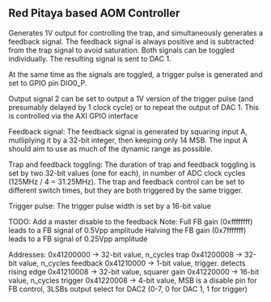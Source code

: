 ## Red Pitaya based AOM Controller

Generates 1V output for controlling the trap, and simultaneously generates a feedback signal. The feedback signal is always positive and is subtracted from the trap signal to avoid saturation. Both signals can be toggled individually.
The resulting signal is sent to DAC 1.

At the same time as the signals are toggled, a trigger pulse is generated and set to GPIO pin DIO0_P.

Output signal 2 can be set to output a 1V version of the trigger pulse (and presumably delayed by 1 clock cycle) or to repeat the output of DAC 1. This is controlled via the AXI GPIO interface

Feedback signal:
The feedback signal is generated by squaring input A, mutliplying it by a 32-bit integer, then keeping only 14 MSB. The input A should aim to use as much of the dynamic range as possible.

Trap and feedback toggling:
The duration of trap and feedback toggling is set by two 32-bit values (one for each), in number of ADC clock cycles (125MHz / 4 = 31.25MHz). The trap and feedback control can be set to different switch times, but they are both triggered by the same trigger.

Trigger pulse:
The trigger pulse width is set by a 16-bit value

TODO: Add a master disable to the feedback
Note: Full FB gain (0xffffffff) leads to a FB signal of 0.5Vpp amplitude
Halving the FB gain (0x7fffffff) leads to a FB signal of 0.25Vpp amplitude

Addresses:
0x41200000 -> 32-bit value, n_cycles trap
0x41200008 -> 32-bit value, n_cycles feedback
0x41210000 -> 1-bit value, trigger. detects rising edge
0x41210008 -> 32-bit value, squarer gain
0x41220000 -> 16-bit value, n_cycles trigger
0x41220008 -> 4-bit value, MSB is a disable pin for FB control, 3LSBs output select for DAC2 (0-7, 0 for DAC 1, 1 for trigger)